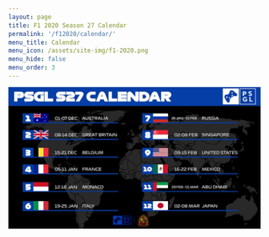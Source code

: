 ```yaml
---
layout: page
title: F1 2020 Season 27 Calendar
permalink: '/f12020/calendar/'
menu_title: Calendar
menu_icon: /assets/site-img/f1-2020.png
menu_hide: false
menu_order: 3
---
```


<div class="center">

![](/assets/site-img/psgl-s27-calendar.jpg)

</div>